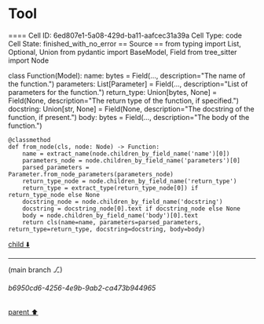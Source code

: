 # Tool

==== Cell ID: 6ed807e1-5a08-429d-ba11-aafcec31a39a
Cell Type: code
Cell State: finished_with_no_error
== Source ==
from typing import List, Optional, Union
from pydantic import BaseModel, Field
from tree_sitter import Node

class Function(Model):
    name: bytes = Field(..., description="The name of the function.")
    parameters: List[Parameter] = Field(..., description="List of parameters for the function.")
    return_type: Union[bytes, None] = Field(None, description="The return type of the function, if specified.")
    docstring: Union[str, None] = Field(None, description="The docstring of the function, if present.")
    body: bytes = Field(..., description="The body of the function.")

    @classmethod
    def from_node(cls, node: Node) -> Function:
        name = extract_name(node.children_by_field_name('name')[0])
        parameters_node = node.children_by_field_name('parameters')[0]
        parsed_parameters = Parameter.from_node_parameters(parameters_node)
        return_type_node = node.children_by_field_name('return_type')
        return_type = extract_type(return_type_node[0]) if return_type_node else None
        docstring_node = node.children_by_field_name('docstring')
        docstring = docstring_node[0].text if docstring_node else None
        body = node.children_by_field_name('body')[0].text
        return cls(name=name, parameters=parsed_parameters, return_type=return_type, docstring=docstring, body=body)


[child ⬇️](#b6950cd6-4256-4e9b-9ab2-ca473b944965)

---

(main branch ⎇)
###### b6950cd6-4256-4e9b-9ab2-ca473b944965
[parent ⬆️](#c88ab4d2-a949-405a-8f74-6e29ce5f2dfc)
